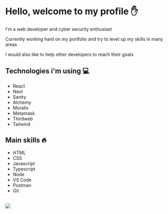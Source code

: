 # Hello, welcome to my profile ✋

I'm a web developer and cyber security enthusiast

Currently working hard on my portfolio and try to level up my skills in many areas

I would also like to help other developers to reach their goals

## Technologies i'm using 💻
* React
* Next
* Sanity
* Alchemy
* Moralis
* Metamask
* Thirdweb
* Tailwind

## Main skills 🔥
* HTML
* CSS
* Javascript
* Typescript
* Node
* VS Code
* Postman
* Git
<br />
<img src = "https://github-readme-stats.vercel.app/api/top-langs/?username=pakavi&layout=dev">
